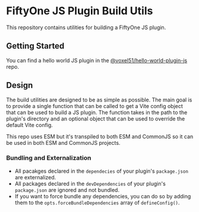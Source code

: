 # FiftyOne JS Plugin Build Utils

This repository contains utilities for building a FiftyOne JS plugin.

## Getting Started

You can find a hello world JS plugin in the [@voxel51/hello-world-plugin-js](https://github.com/voxel51/hello-world-plugin-js) repo.

## Design
The build utilities are designed to be as simple as possible. The main goal is to provide a single function that can be called to get a Vite config object that can be used to build a JS plugin. The function takes in the path to the plugin's directory and an optional object that can be used to override the default Vite config.

This repo uses ESM but it's transpiled to both ESM and CommonJS so it can be used in both ESM and CommonJS projects.

### Bundling and Externalization

- All pacakges declared in the `dependecies` of your plugin's `package.json` are externalized.
- All packages declared in the `devDependencies` of your plugin's `package.json` are ignored and not bundled.
- If you want to force bundle any dependencies, you can do so by adding them to the `opts.forceBundleDependencies` array of `defineConfig()`.